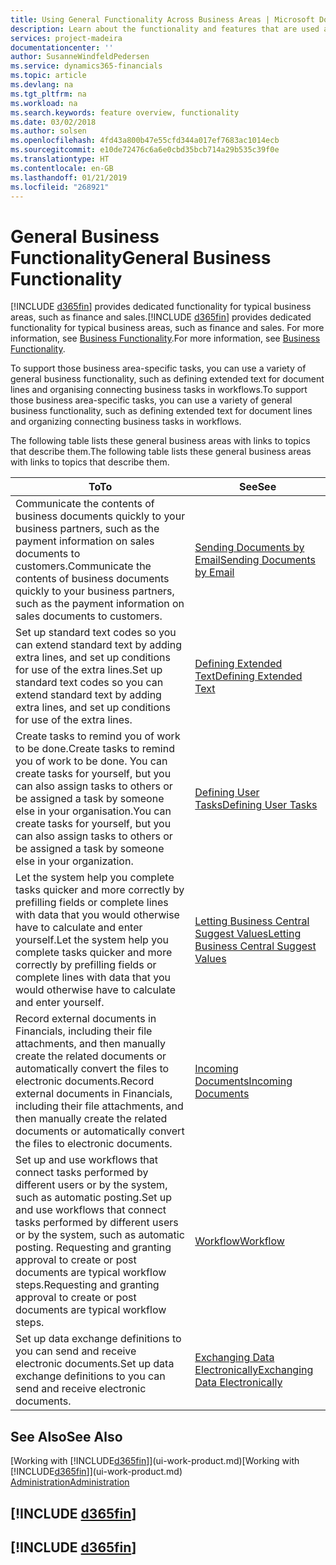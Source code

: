 ```yaml
---
title: Using General Functionality Across Business Areas | Microsoft Docs
description: Learn about the functionality and features that are used across business areas in Business Central .
services: project-madeira
documentationcenter: ''
author: SusanneWindfeldPedersen
ms.service: dynamics365-financials
ms.topic: article
ms.devlang: na
ms.tgt_pltfrm: na
ms.workload: na
ms.search.keywords: feature overview, functionality
ms.date: 03/02/2018
ms.author: solsen
ms.openlocfilehash: 4fd43a800b47e55cfd344a017ef7683ac1014ecb
ms.sourcegitcommit: e10de72476c6a6e0cbd35bcb714a29b535c39f0e
ms.translationtype: HT
ms.contentlocale: en-GB
ms.lasthandoff: 01/21/2019
ms.locfileid: "268921"
---
```

# <a name="general-business-functionality"></a><span data-ttu-id="bc0f3-103">General Business Functionality</span><span class="sxs-lookup"><span data-stu-id="bc0f3-103">General Business Functionality</span></span>
<span data-ttu-id="bc0f3-104">[!INCLUDE [d365fin](includes/d365fin_md.md)] provides dedicated functionality for typical business areas, such as finance and sales.</span><span class="sxs-lookup"><span data-stu-id="bc0f3-104">[!INCLUDE [d365fin](includes/d365fin_md.md)] provides dedicated functionality for typical business areas, such as finance and sales.</span></span> <span data-ttu-id="bc0f3-105">For more information, see [Business Functionality](madeira-business-functionality.md).</span><span class="sxs-lookup"><span data-stu-id="bc0f3-105">For more information, see [Business Functionality](madeira-business-functionality.md).</span></span>

<span data-ttu-id="bc0f3-106">To support those business area-specific tasks, you can use a variety of general business functionality, such as defining extended text for document lines and organising connecting business tasks in workflows.</span><span class="sxs-lookup"><span data-stu-id="bc0f3-106">To support those business area-specific tasks, you can use a variety of general business functionality, such as defining extended text for document lines and organizing connecting business tasks in workflows.</span></span>

<span data-ttu-id="bc0f3-107">The following table lists these general business areas with links to topics that describe them.</span><span class="sxs-lookup"><span data-stu-id="bc0f3-107">The following table lists these general business areas with links to topics that describe them.</span></span>

| <span data-ttu-id="bc0f3-108">To</span><span class="sxs-lookup"><span data-stu-id="bc0f3-108">To</span></span> | <span data-ttu-id="bc0f3-109">See</span><span class="sxs-lookup"><span data-stu-id="bc0f3-109">See</span></span> |
| --- | --- |
| <span data-ttu-id="bc0f3-110">Communicate the contents of business documents quickly to your business partners, such as the payment information on sales documents to customers.</span><span class="sxs-lookup"><span data-stu-id="bc0f3-110">Communicate the contents of business documents quickly to your business partners, such as the payment information on sales documents to customers.</span></span> |[<span data-ttu-id="bc0f3-111">Sending Documents by Email</span><span class="sxs-lookup"><span data-stu-id="bc0f3-111">Sending Documents by Email</span></span>](ui-how-send-documents-email.md) |
| <span data-ttu-id="bc0f3-112">Set up standard text codes so you can extend standard text by adding extra lines, and set up conditions for use of the extra lines.</span><span class="sxs-lookup"><span data-stu-id="bc0f3-112">Set up standard text codes so you can extend standard text by adding extra lines, and set up conditions for use of the extra lines.</span></span> |[<span data-ttu-id="bc0f3-113">Defining Extended Text</span><span class="sxs-lookup"><span data-stu-id="bc0f3-113">Defining Extended Text</span></span>](ui-how-define-ext-text.md) |
|<span data-ttu-id="bc0f3-114">Create tasks to remind you of work to be done.</span><span class="sxs-lookup"><span data-stu-id="bc0f3-114">Create tasks to remind you of work to be done.</span></span> <span data-ttu-id="bc0f3-115">You can create tasks for yourself, but you can also assign tasks to others or be assigned a task by someone else in your organisation.</span><span class="sxs-lookup"><span data-stu-id="bc0f3-115">You can create tasks for yourself, but you can also assign tasks to others or be assigned a task by someone else in your organization.</span></span>|[<span data-ttu-id="bc0f3-116">Defining User Tasks</span><span class="sxs-lookup"><span data-stu-id="bc0f3-116">Defining User Tasks</span></span>](across-user-tasks.md)|
|<span data-ttu-id="bc0f3-117">Let the system help you complete tasks quicker and more correctly by prefilling fields or complete lines with data that you would otherwise have to calculate and enter yourself.</span><span class="sxs-lookup"><span data-stu-id="bc0f3-117">Let the system help you complete tasks quicker and more correctly by prefilling fields or complete lines with data that you would otherwise have to calculate and enter yourself.</span></span>|[<span data-ttu-id="bc0f3-118">Letting Business Central Suggest Values</span><span class="sxs-lookup"><span data-stu-id="bc0f3-118">Letting Business Central Suggest Values</span></span>](ui-let-system-suggest-values.md)|
|<span data-ttu-id="bc0f3-119">Record external documents in Financials, including their file attachments, and then manually create the related documents or automatically convert the files to electronic documents.</span><span class="sxs-lookup"><span data-stu-id="bc0f3-119">Record external documents in Financials, including their file attachments, and then manually create the related documents or automatically convert the files to electronic documents.</span></span>|[<span data-ttu-id="bc0f3-120">Incoming Documents</span><span class="sxs-lookup"><span data-stu-id="bc0f3-120">Incoming Documents</span></span>](across-income-documents.md)|
|<span data-ttu-id="bc0f3-121">Set up and use workflows that connect tasks performed by different users or by the system, such as automatic posting.</span><span class="sxs-lookup"><span data-stu-id="bc0f3-121">Set up and use workflows that connect tasks performed by different users or by the system, such as automatic posting.</span></span> <span data-ttu-id="bc0f3-122">Requesting and granting approval to create or post documents are typical workflow steps.</span><span class="sxs-lookup"><span data-stu-id="bc0f3-122">Requesting and granting approval to create or post documents are typical workflow steps.</span></span>|[<span data-ttu-id="bc0f3-123">Workflow</span><span class="sxs-lookup"><span data-stu-id="bc0f3-123">Workflow</span></span>](across-workflow.md)|
| <span data-ttu-id="bc0f3-124">Set up data exchange definitions to you can send and receive electronic documents.</span><span class="sxs-lookup"><span data-stu-id="bc0f3-124">Set up data exchange definitions to you can send and receive electronic documents.</span></span> |[<span data-ttu-id="bc0f3-125">Exchanging Data Electronically</span><span class="sxs-lookup"><span data-stu-id="bc0f3-125">Exchanging Data Electronically</span></span>](across-data-exchange.md) |

## <a name="see-also"></a><span data-ttu-id="bc0f3-126">See Also</span><span class="sxs-lookup"><span data-stu-id="bc0f3-126">See Also</span></span>
<span data-ttu-id="bc0f3-127">[Working with [!INCLUDE[d365fin](includes/d365fin_md.md)]](ui-work-product.md)</span><span class="sxs-lookup"><span data-stu-id="bc0f3-127">[Working with [!INCLUDE[d365fin](includes/d365fin_md.md)]](ui-work-product.md)</span></span>  
[<span data-ttu-id="bc0f3-128">Administration</span><span class="sxs-lookup"><span data-stu-id="bc0f3-128">Administration</span></span>](admin-setup-and-administration.md)

## [!INCLUDE [d365fin](includes/free_trial_md.md)]  
## [!INCLUDE [d365fin](includes/training_link_md.md)]
